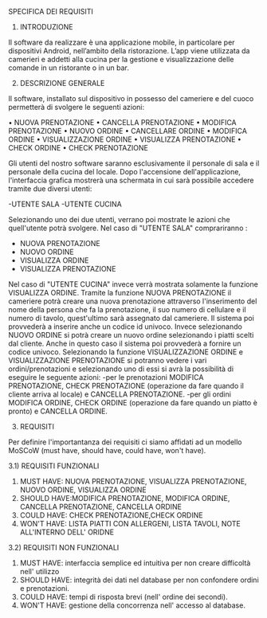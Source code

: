 SPECIFICA DEI REQUISITI

1) INTRODUZIONE

Il software da realizzare è una applicazione mobile, in particolare per dispositivi Android, nell’ambito della ristorazione.
L’app viene utilizzata da camerieri e addetti alla cucina per la gestione e visualizzazione delle comande in un ristorante o in un bar.

2) DESCRIZIONE GENERALE

Il software, installato sul dispositivo in possesso del cameriere e del cuoco permetterà di svolgere le seguenti azioni: 

•	NUOVA PRENOTAZIONE
•	CANCELLA PRENOTAZIONE
• MODIFICA PRENOTAZIONE
•	NUOVO ORDINE
•	CANCELLARE ORDINE
•	MODIFICA ORDINE
•	VISUALIZZAZIONE ORDINE
• VISUALIZZA PRENOTAZIONE
• CHECK ORDINE
• CHECK PRENOTAZIONE


Gli utenti del nostro software saranno esclusivamente il personale di sala e il personale della cucina del locale.
Dopo l'accensione dell'applicazione, l'interfaccia grafica  mostrerà una schermata in cui sarà possibile accedere tramite due diversi utenti:

-UTENTE SALA
-UTENTE CUCINA

Selezionando uno dei due utenti, verrano poi mostrate le azioni che quell'utente potrà svolgere.
Nel caso di "UTENTE SALA" comprariranno :

- NUOVA PRENOTAZIONE
- NUOVO ORDINE
- VISUALIZZA ORDINE
- VISUALIZZA PRENOTAZIONE

Nel caso di "UTENTE CUCINA" invece verrà mostrata solamente la funzione VISUALIZZA ORDINE.
Tramite la funzione NUOVA PRENOTAZIONE il cameriere potrà creare una nuova prenotazione attraverso l'inserimento del nome della persona che fa la prenotazione, il suo numero di cellulare e il numero di tavolo, quest'ultimo sarà assegnato dal cameriere.
Il sistema poi provvederà a inserire anche un codice id univoco.
Invece selezionando NUOVO ORDINE si potrà creare un nuovo ordine selezionando i piatti scelti dal cliente. Anche in questo caso il sistema poi provvederà a fornire un codice univoco.
Selezionando la funzione VISUALIZZAZIONE ORDINE e VISUALIZZAZIONE PRENOTAZIONE si potranno vedere i vari ordini/prenotazioni e selezionando uno di essi si avrà la possibilità di eseguire le seguente azioni:
-per le prenotazioni MODIFICA PRENOTAZIONE, CHECK PRENOTAZIONE (operazione da fare quando il cliente arriva al locale) e CANCELLA PRENOTAZIONE.
-per gli ordini  MODIFICA ORDINE, CHECK ORDINE (operazione da fare quando un piatto è pronto) e CANCELLA ORDINE.

3) REQUISITI

Per definire l'importantanza dei requisiti ci siamo affidati ad un modello MoSCoW (must have, should have, could have, won't have).

  3.1) REQUISITI FUNZIONALI

  1) MUST HAVE: NUOVA PRENOTAZIONE, VISUALIZZA PRENOTAZIONE, NUOVO ORDINE, VISUALIZZA ORDINE
  2) SHOULD HAVE:MODIFICA PRENOTAZIONE, MODIFICA ORDINE, CANCELLA PRENOTAZIONE, CANCELLA ORDINE
  3) COULD HAVE: CHECK PRENOTAZIONE,CHECK ORDINE
  4) WON'T HAVE: LISTA PIATTI CON ALLERGENI, LISTA TAVOLI, NOTE ALL'INTERNO DELL' ORIDNE

  3.2) REQUISITI NON FUNZIONALI

  1) MUST HAVE: interfaccia semplice ed intuitiva per non creare difficoltà nell' utilizzo
  2) SHOULD HAVE: integrità dei dati nel database per non confondere ordini e prenotazioni. 
  3) COULD HAVE: tempi di risposta brevi (nell' ordine dei secondi).
  4) WON'T HAVE: gestione della concorrenza nell' accesso al database.   





